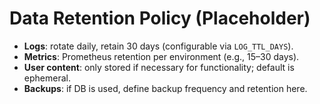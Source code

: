 # Data Retention Policy (Placeholder)

- **Logs**: rotate daily, retain 30 days (configurable via `LOG_TTL_DAYS`).
- **Metrics**: Prometheus retention per environment (e.g., 15–30 days).
- **User content**: only stored if necessary for functionality; default is ephemeral.
- **Backups**: if DB is used, define backup frequency and retention here.
